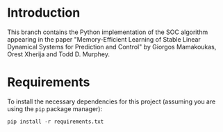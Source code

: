 # Introduction

This branch contains the Python implementation of the SOC algorithm appearing in the paper "Memory-Efficient Learning of Stable Linear Dynamical Systems for Prediction and Control" by Giorgos Mamakoukas, Orest Xherija and Todd D. Murphey.

# Requirements
To install the necessary dependencies for this project (assuming you are using the `pip` package manager):

```
pip install -r requirements.txt
```
